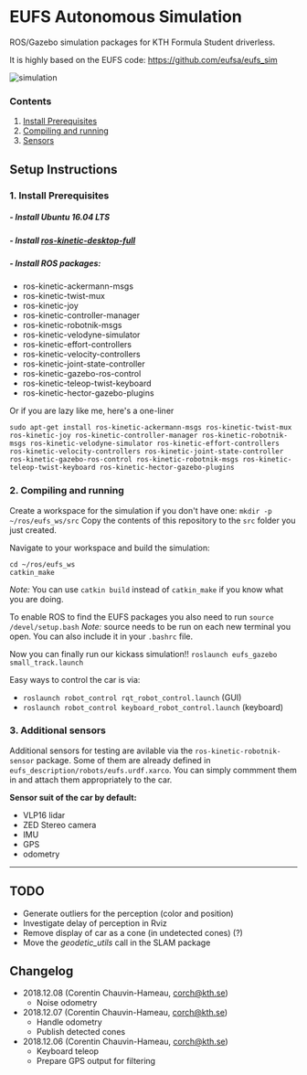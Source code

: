 # EUFS Autonomous Simulation

ROS/Gazebo simulation packages for KTH Formula Student driverless.

It is highly based on the EUFS code: https://github.com/eufsa/eufs_sim

![simulation](http://eufs.co/wp-content/uploads/2018/05/eufs-sim.jpg)

### Contents
1. [Install Prerequisites](#requirements)
2. [Compiling and running](#compiling)
3. [Sensors](#sensors)

## Setup Instructions
### 1. Install Prerequisites <a name="requirements"></a>
##### - Install Ubuntu 16.04 LTS
##### - Install [ros-kinetic-desktop-full](http://wiki.ros.org/kinetic/Installation)
##### - Install ROS packages:
* ros-kinetic-ackermann-msgs
* ros-kinetic-twist-mux
* ros-kinetic-joy
* ros-kinetic-controller-manager
* ros-kinetic-robotnik-msgs
* ros-kinetic-velodyne-simulator
* ros-kinetic-effort-controllers
* ros-kinetic-velocity-controllers
* ros-kinetic-joint-state-controller
* ros-kinetic-gazebo-ros-control
* ros-kinetic-teleop-twist-keyboard
* ros-kinetic-hector-gazebo-plugins

Or if you are lazy like me, here's a one-liner
```
sudo apt-get install ros-kinetic-ackermann-msgs ros-kinetic-twist-mux ros-kinetic-joy ros-kinetic-controller-manager ros-kinetic-robotnik-msgs ros-kinetic-velodyne-simulator ros-kinetic-effort-controllers ros-kinetic-velocity-controllers ros-kinetic-joint-state-controller ros-kinetic-gazebo-ros-control ros-kinetic-robotnik-msgs ros-kinetic-teleop-twist-keyboard ros-kinetic-hector-gazebo-plugins
```


### 2. Compiling and running <a name="compiling"></a>

Create a workspace for the simulation if you don't have one:
```mkdir -p ~/ros/eufs_ws/src```
Copy the contents of this repository to the `src` folder you just created.

Navigate to your workspace and build the simulation:
```
cd ~/ros/eufs_ws
catkin_make
```
_Note:_ You can use `catkin build` instead of `catkin_make` if you know what you are doing.

To enable ROS to find the EUFS packages you also need to run
```source /devel/setup.bash```
_Note:_ source needs to be run on each new terminal you open. You can also include it in your `.bashrc` file.

Now you can finally run our kickass simulation!!
```roslaunch eufs_gazebo small_track.launch```

Easy ways to control the car is via:
  - ```roslaunch robot_control rqt_robot_control.launch``` (GUI)
  - ```roslaunch robot_control keyboard_robot_control.launch``` (keyboard)

### 3. Additional sensors <a name="sensors"></a>
Additional sensors for testing are avilable via the `ros-kinetic-robotnik-sensor` package. Some of them are already defined in `eufs_description/robots/eufs.urdf.xarco`. You can simply commment them in and attach them appropriately to the car.


**Sensor suit of the car by default:**

* VLP16 lidar
* ZED Stereo camera
* IMU
* GPS
* odometry

---

## TODO
- Generate outliers for the perception (color and position)
- Investigate delay of perception in Rviz
- Remove display of car as a cone (in undetected cones) (?)
- Move the *geodetic_utils* call in the SLAM package

## Changelog
- 2018.12.08 (Corentin Chauvin-Hameau, corch@kth.se)
  - Noise odometry
- 2018.12.07 (Corentin Chauvin-Hameau, corch@kth.se)
  - Handle odometry
  - Publish detected cones
- 2018.12.06 (Corentin Chauvin-Hameau, corch@kth.se)
  - Keyboard teleop
  - Prepare GPS output for filtering
